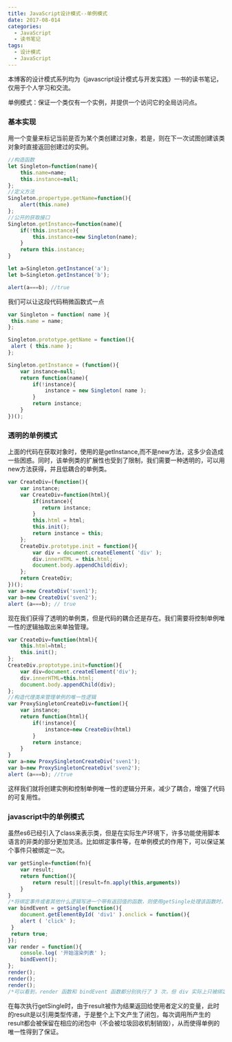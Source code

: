 ```yaml
---
title: JavaScript设计模式--单例模式
date: 2017-08-014
categories:
  - JavaScript
  - 读书笔记
tags:
  - 设计模式
  - JavaScript
---
```


本博客的设计模式系列均为《javascript设计模式与开发实践》一书的读书笔记，仅用于个人学习和交流。

单例模式：保证一个类仅有一个实例，并提供一个访问它的全局访问点。
<!-- more -->
### 基本实现
用一个变量来标记当前是否为某个类创建过对象，若是，则在下一次试图创建该类对象时直接返回创建过的实例。
```javascript
//构造函数
let Singleton=function(name){
    this.name=name;
    this.instance=null;
};
//定义方法
Singleton.propertype.getName=function(){
    alert(this.name)
};
//公开的获取接口
Singleton.getInstance=function(name){
    if(!this.instance){
        this.instance=new Singleton(name);
    }
    return this.instance;
}

let a=Singleton.getInstance('a');
let b=Singleton.getInstance('b');

alert(a===b); //true
```
我们可以让这段代码稍微函数式一点
```javascript
var Singleton = function( name ){
 this.name = name;
};

Singleton.prototype.getName = function(){
 alert ( this.name );
};

Singleton.getInstance = (function(){
    var instance=null;
    return function(name){
        if(!instance){
            instance = new Singleton( name );
        }
        return instance;
    }
})(); 
```
### 透明的单例模式
上面的代码在获取对象时，使用的是getInstance,而不是new方法，这多少会造成一些困惑。同时，该单例类的扩展性也受到了限制，我们需要一种透明的，可以用new方法获得，并且低耦合的单例类。
```javascript
var CreateDiv=(function(){
    var instance;
    var CreateDiv=function(html){
        if(instance){
           return instance;
        }
        this.html = html;
        this.init();
        return instance = this;
    };
    CreateDiv.prototype.init = function(){
        var div = document.createElement( 'div' );
        div.innerHTML = this.html;
        document.body.appendChild(div);
    };
    return CreateDiv;
})();
var a=new CreateDiv('sven1');
var b=new CreateDiv('sven2');
alert (a===b); // true
```
现在我们获得了透明的单例类，但是代码的耦合还是存在。我们需要将控制单例唯一性的逻辑抽取出来单独管理。
```javascript
var CreateDiv=function(html){
    this.html=html;
    this.init();
};
CreateDiv.proptotype.init=function(){
    var div=document.createElement('div');
    div.innerHTML=this.html;
    document.body.appendChild(div);
};
//构造代理类来管理单例的唯一性逻辑
var ProxySingletonCreateDiv=function(){
    var instance;
    return function(html){
        if(!instance){
            instance=new CreateDiv(html)
        }
        return instance;
    }
}
var a=new ProxySingletonCreateDiv('sven1');
var b=new ProxySingletonCreateDiv('sven2');
alert (a===b); //true
```
这样我们就将创建实例和控制单例唯一性的逻辑分开来，减少了耦合，增强了代码的可复用性。

### javascript中的单例模式
虽然es6已经引入了class来表示类，但是在实际生产环境下，许多功能使用脚本语言的非类的部分更加灵活。比如绑定事件等，在单例模式的作用下，可以保证某个事件只被绑定一次。
```javascript
var getSingle=function(fn){
    var result;
    return function(){
        return result||(result=fn.apply(this,arguments))
    }
}
/*将绑定事件或者其他什么逻辑写进一个带有返回值的函数，则使用getSingle处理该函数时，能够确保函数只被执行一次*/
var bindEvent = getSingle(function(){
    document.getElementById( 'div1' ).onclick = function(){
    alert ( 'click' );
 }
 return true;
});
var render = function(){
    console.log( '开始渲染列表' );
    bindEvent();
};
render();
render();
render();
/*可以看到，render 函数和 bindEvent 函数都分别执行了 3 次，但 div 实际上只被绑定了一个事件。*/
```
在每次执行getSingle时，由于result被作为结果返回给使用者定义的变量，此时的result是以引用类型传递，于是整个上下文产生了闭包，每次调用所产生的result都会被保留在相应的闭包中（不会被垃圾回收机制销毁），从而使得单例的唯一性得到了保证。


